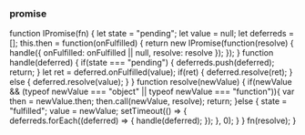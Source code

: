 ### promise

function IPromise(fn) {
  let state = "pending";
  let value = null;
  let deferreds = [];
  this.then = function(onFulfilled) {
    return new IPromise(function(resolve) {
      handle({
        onFulfilled: onFulfilled || null,
        resolve: resolve
      });
    });
  }
  function handle(deferred) {
    if(state === "pending") {
      deferreds.push(deferred);
      return;
    }
    let ret = deferred.onFulfilled(value);
    if(ret) {
      deferred.resolve(ret); 
    } else {
      deferred.resolve(value);
    }
  }
  function resolve(newValue) {
    if(newValue && (typeof newValue === "object" || typeof newValue === "function")){
      var then = newValue.then;
      then.call(newValue, resolve);
      return;
    }else {
      state = "fulfilled";
      value = newValue;
      setTimeout(() => {
        deferreds.forEach((deferred) => {
          handle(deferred);
        });
      }, 0);
    } 
  }
  fn(resolve);
}
